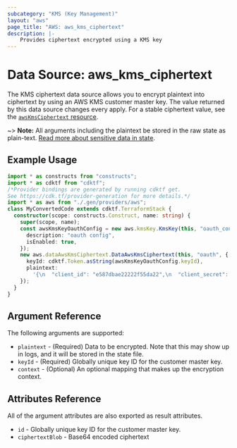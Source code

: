 ```yaml
---
subcategory: "KMS (Key Management)"
layout: "aws"
page_title: "AWS: aws_kms_ciphertext"
description: |-
    Provides ciphertext encrypted using a KMS key
---
```


# Data Source: aws_kms_ciphertext

The KMS ciphertext data source allows you to encrypt plaintext into ciphertext
by using an AWS KMS customer master key. The value returned by this data source
changes every apply. For a stable ciphertext value, see the [`awsKmsCiphertext`
resource](/docs/providers/aws/r/kms_ciphertext.html).

~> **Note:** All arguments including the plaintext be stored in the raw state as plain-text.
[Read more about sensitive data in state](https://www.terraform.io/docs/state/sensitive-data.html).

## Example Usage

```typescript
import * as constructs from "constructs";
import * as cdktf from "cdktf";
/*Provider bindings are generated by running cdktf get.
See https://cdk.tf/provider-generation for more details.*/
import * as aws from "./.gen/providers/aws";
class MyConvertedCode extends cdktf.TerraformStack {
  constructor(scope: constructs.Construct, name: string) {
    super(scope, name);
    const awsKmsKeyOauthConfig = new aws.kmsKey.KmsKey(this, "oauth_config", {
      description: "oauth config",
      isEnabled: true,
    });
    new aws.dataAwsKmsCiphertext.DataAwsKmsCiphertext(this, "oauth", {
      keyId: cdktf.Token.asString(awsKmsKeyOauthConfig.keyId),
      plaintext:
        '{\n  "client_id": "e587dbae22222f55da22",\n  "client_secret": "8289575d00000ace55e1815ec13673955721b8a5"\n}\n',
    });
  }
}

```

## Argument Reference

The following arguments are supported:

* `plaintext` - (Required) Data to be encrypted. Note that this may show up in logs, and it will be stored in the state file.
* `keyId` - (Required) Globally unique key ID for the customer master key.
* `context` - (Optional) An optional mapping that makes up the encryption context.

## Attributes Reference

All of the argument attributes are also exported as result attributes.

* `id` - Globally unique key ID for the customer master key.
* `ciphertextBlob` - Base64 encoded ciphertext

<!-- cache-key: cdktf-0.17.0-pre.15 input-2521d88c6e07f370dc25f94fadb9ed625c5d84ff7cc3bdc71816532925a7841b -->